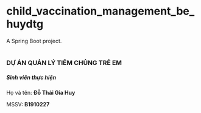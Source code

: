 # child_vaccination_management_be_huydtg

A Spring Boot project.

#

<h3>DỰ ÁN QUẢN LÝ TIÊM CHỦNG TRẺ EM</h3>
<h5>Sinh viên thực hiện</h5>
<p>Họ và tên: <strong>Đỗ Thái Gia Huy</strong></p>
<p>MSSV: <strong>B1910227</strong></p>